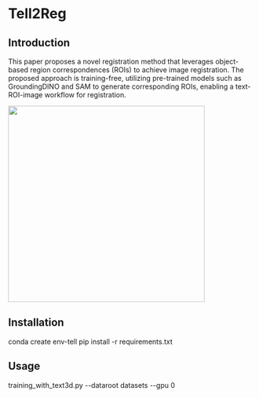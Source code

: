# Tell2Reg
## Introduction
This paper proposes a novel registration method that leverages object-based region correspondences (ROIs) to achieve image registration. The proposed approach is training-free, utilizing pre-trained models such as GroundingDINO and SAM to generate corresponding ROIs, enabling a text-ROI-image workflow for registration. 


<img src="net.png" width="400"/>


## Installation 
conda create env-tell
pip install -r requirements.txt

## Usage
training_with_text3d.py --dataroot datasets --gpu 0



